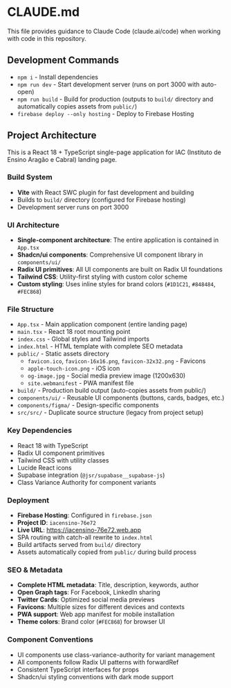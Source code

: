 # CLAUDE.md

This file provides guidance to Claude Code (claude.ai/code) when working with code in this repository.

## Development Commands

- `npm i` - Install dependencies
- `npm run dev` - Start development server (runs on port 3000 with auto-open)
- `npm run build` - Build for production (outputs to `build/` directory and automatically copies assets from `public/`)
- `firebase deploy --only hosting` - Deploy to Firebase Hosting

## Project Architecture

This is a React 18 + TypeScript single-page application for IAC (Instituto de Ensino Aragão e Cabral) landing page.

### Build System
- **Vite** with React SWC plugin for fast development and building
- Builds to `build/` directory (configured for Firebase hosting)
- Development server runs on port 3000

### UI Architecture
- **Single-component architecture**: The entire application is contained in `App.tsx`
- **Shadcn/ui components**: Comprehensive UI component library in `components/ui/`
- **Radix UI primitives**: All UI components are built on Radix UI foundations
- **Tailwind CSS**: Utility-first styling with custom color scheme
- **Custom styling**: Uses inline styles for brand colors (`#1D1C21`, `#848484`, `#FEC868`)

### File Structure
- `App.tsx` - Main application component (entire landing page)
- `main.tsx` - React 18 root mounting point
- `index.css` - Global styles and Tailwind imports
- `index.html` - HTML template with complete SEO metadata
- `public/` - Static assets directory
  - `favicon.ico`, `favicon-16x16.png`, `favicon-32x32.png` - Favicons
  - `apple-touch-icon.png` - iOS icon
  - `og-image.jpg` - Social media preview image (1200x630)
  - `site.webmanifest` - PWA manifest file
- `build/` - Production build output (auto-copies assets from public/)
- `components/ui/` - Reusable UI components (buttons, cards, badges, etc.)
- `components/figma/` - Design-specific components
- `src/src/` - Duplicate source structure (legacy from project setup)

### Key Dependencies
- React 18 with TypeScript
- Radix UI component primitives
- Tailwind CSS with utility classes
- Lucide React icons
- Supabase integration (`@jsr/supabase__supabase-js`)
- Class Variance Authority for component variants

### Deployment
- **Firebase Hosting**: Configured in `firebase.json`
- **Project ID**: `iacensino-76e72`
- **Live URL**: https://iacensino-76e72.web.app
- SPA routing with catch-all rewrite to `index.html`
- Build artifacts served from `build/` directory
- Assets automatically copied from `public/` during build process

### SEO & Metadata
- **Complete HTML metadata**: Title, description, keywords, author
- **Open Graph tags**: For Facebook, LinkedIn sharing
- **Twitter Cards**: Optimized social media previews
- **Favicons**: Multiple sizes for different devices and contexts
- **PWA support**: Web app manifest for mobile installation
- **Theme colors**: Brand color (`#FEC868`) for browser UI

### Component Conventions
- UI components use class-variance-authority for variant management
- All components follow Radix UI patterns with forwardRef
- Consistent TypeScript interfaces for props
- Shadcn/ui styling conventions with dark mode support